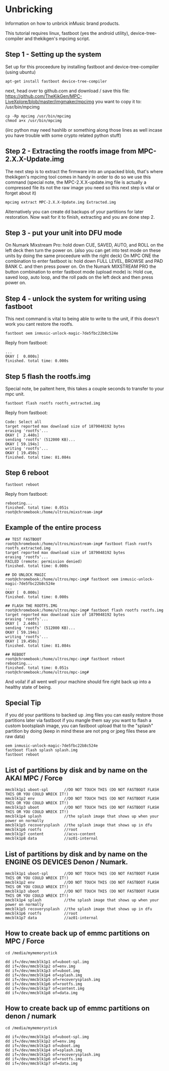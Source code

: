 # Unbricking
Information on how to unbrick inMusic brand products.

This tutorial requires linux, fastboot (yes the android utility), device-tree-compiler and thekikgen's mpcimg script.

## Step 1 - Setting up the system

Set up for this proceedure by installing fastboot and device-tree-compiler (using ubuntu)

````
apt-get install fastboot device-tree-compiler
````
next, head over to github.com and download / save this file:
https://github.com/TheKikGen/MPC-LiveXplore/blob/master/imgmaker/mpcimg 
you want to copy it to: /usr/bin/mpcimg

````
cp -Rp mpcimg /usr/bin/mpcimg
chmod a+x /usr/bin/mpcimg
````
(iirc python may need hashlib or something along those lines as well incase you have trouble with some crypto related python stuff)



## Step 2 - Extracting the rootfs image from MPC-2.X.X-Update.img
The next step is to extract the firmware into an unpacked blob, that's where thekikgen's mpcimg tool comes in handy in order to do so we use this command
(special note, the MPC-2.X.X-update.img file is actually a compressed file its not the raw image you need so this next step is vital or forget about it)

````
mpcimg extract MPC-2.X.X-Update.img Extracted.img
````

Alternatively you can create dd backups of your partitions for later restoration.
Now wait for it to finish, extracting and you are done step 2.



## Step 3 - put your unit into DFU mode
On Numark Mixstream Pro:
  hold down CUE, SAVED, AUTO, and ROLL on the left deck then turn the power on.
  (also you can get into test mode on these units by doing the same proceedure with the right deck)
On MPC ONE the combination to enter fastboot is:
  hold down FULL LEVEL, BROWSE and PAD BANK C. and then press power on.
On the Numark MIXSTREAM PRO the button combination to enter fastboot mode (upload mode) is: 
  Hold cue, saved loop, auto loop, and the roll pads on the left deck and then press power on.



## Step 4 - unlock the system for writing using fastboot
This next command is vital to being able to write to the unit, if this doesn't work you cant restore the rootfs.

````
fastboot oem inmusic-unlock-magic-7de5fbc22b8c524e
````

Reply from fastboot:
````
...
OKAY [  0.000s]
finished. total time: 0.000s
````



## Step 5 flash the rootfs.img
Special note, be paitent here, this takes a couple seconds to transfer to your mpc unit.

````
fastboot flash rootfs rootfs_extracted.img
````

Reply from fastboot:
````
Code: Select all
target reported max download size of 1879048192 bytes
erasing 'rootfs'...
OKAY [  2.440s]
sending 'rootfs' (512000 KB)...
OKAY [ 59.194s]
writing 'rootfs'...
OKAY [ 19.450s]
finished. total time: 81.084s
````


## Step 6 reboot

````
fastboot reboot
````

Reply from fastboot:
````
rebooting...
finished. total time: 0.051s
root@chromebook:/home/ultros/mixstream-img#
````

## Example of the entire process

````
## TEST FASTBOOT
root@chromebook:/home/ultros/mixstream-img# fastboot flash rootfs rootfs_extracted.img
target reported max download size of 1879048192 bytes
erasing 'rootfs'...
FAILED (remote: permission denied)
finished. total time: 0.000s

## DO UNLOCK MAGIC
root@chromebook:/home/ultros/mpc-img# fastboot oem inmusic-unlock-magic-7de5fbc22b8c524e
...
OKAY [  0.000s]
finished. total time: 0.000s

## FLASH THE ROOTFS.IMG
root@chromebook:/home/ultros/mpc-img# fastboot flash rootfs rootfs.img
target reported max download size of 1879048192 bytes
erasing 'rootfs'...
OKAY [  2.440s]
sending 'rootfs' (512000 KB)...
OKAY [ 59.194s]
writing 'rootfs'...
OKAY [ 19.450s]
finished. total time: 81.084s

## REBOOT
root@chromebook:/home/ultros/mpc-img# fastboot reboot
rebooting...
finished. total time: 0.051s
root@chromebook:/home/ultros/mpc-img#
````

And voila! if all went well your machine should fire right back up into a healthy state of being.


## Special Tip

if you dd your partitions to backed up .img files you can easily restore those partitions later via fastboot if you mangle them
say you want to flash a custom bootsplash image, you can fastboot upload that to the "splash" partition by doing (keep in mind these are not png or jpeg files these are raw data)

````
oem inmusic-unlock-magic-7de5fbc22b8c524e
fastboot flash splash splash.img
fastboot reboot
````

## List of partitions by disk and by name on the AKAI MPC / Force

````
mmcblk1p1 uboot-spl       //DO NOT TOUCH THIS (DO NOT FASTBOOT FLASH THIS OR YOU COULD WRECK IT!)
mmcblk1p2 env             //DO NOT TOUCH THIS (DO NOT FASTBOOT FLASH THIS OR YOU COULD WRECK IT!)
mmcblk1p3 uboot           //DO NOT TOUCH THIS (DO NOT FASTBOOT FLASH THIS OR YOU COULD WRECK IT!)
mmcblk1p4 splash          //the splash image that shows up when your power on normally
mmcblk1p5 recoverysplash  //the splash image that shows up in dfu
mmcblk1p6 rootfs          //root
mmcblk1p7 content         //acvs-content
mmcblk1p8 data            //az01-internal
````

## List of partitions by disk and by name on the ENGINE OS DEVICES Denon / Numark.

````
mmcblk1p1 uboot-spl       //DO NOT TOUCH THIS (DO NOT FASTBOOT FLASH THIS OR YOU COULD WRECK IT!)
mmcblk1p2 env             //DO NOT TOUCH THIS (DO NOT FASTBOOT FLASH THIS OR YOU COULD WRECK IT!)
mmcblk1p3 uboot           //DO NOT TOUCH THIS (DO NOT FASTBOOT FLASH THIS OR YOU COULD WRECK IT!)
mmcblk1p4 splash          //the splash image that shows up when your power on normally
mmcblk1p5 recoverysplash  //the splash image that shows up in dfu
mmcblk1p6 rootfs          //root
mmcblk1p7 data            //az01-internal
````

## How to create back up of emmc partitions on MPC / Force

````
cd /media/mymemorystick

dd if=/dev/mmcblk1p1 of=uboot-spl.img
dd if=/dev/mmcblk1p2 of=env.img
dd if=/dev/mmcblk1p3 of=uboot.img
dd if=/dev/mmcblk1p4 of=splash.img
dd if=/dev/mmcblk1p5 of=recoverysplash.img
dd if=/dev/mmcblk1p6 of=rootfs.img
dd if=/dev/mmcblk1p7 of=content.img
dd if=/dev/mmcblk1p8 of=data.img
````

## How to create back up of emmc partitions on denon / numark

````
cd /media/mymemorystick

dd if=/dev/mmcblk1p1 of=uboot-spl.img
dd if=/dev/mmcblk1p2 of=env.img
dd if=/dev/mmcblk1p3 of=uboot.img
dd if=/dev/mmcblk1p4 of=splash.img
dd if=/dev/mmcblk1p5 of=recoverysplash.img
dd if=/dev/mmcblk1p6 of=rootfs.img
dd if=/dev/mmcblk1p7 of=data.img
````


